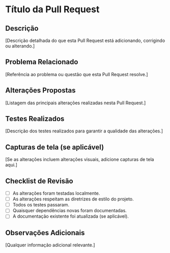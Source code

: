 # Título da Pull Request

## Descrição
[Descrição detalhada do que esta Pull Request está adicionando, corrigindo ou alterando.]

## Problema Relacionado
[Referência ao problema ou questão que esta Pull Request resolve.]

## Alterações Propostas
[Listagem das principais alterações realizadas nesta Pull Request.]

## Testes Realizados
[Descrição dos testes realizados para garantir a qualidade das alterações.]

## Capturas de tela (se aplicável)
[Se as alterações incluem alterações visuais, adicione capturas de tela aqui.]

## Checklist de Revisão
- [ ] As alterações foram testadas localmente.
- [ ] As alterações respeitam as diretrizes de estilo do projeto.
- [ ] Todos os testes passaram.
- [ ] Quaisquer dependências novas foram documentadas.
- [ ] A documentação existente foi atualizada (se aplicável).

## Observações Adicionais
[Qualquer informação adicional relevante.]